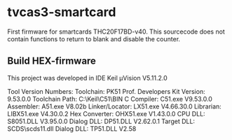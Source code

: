 # tvcas3-smartcard
First firmware for smartcards THC20F17BD-v40. This sourcecode does not contain functions to return to blank and disable the counter.

## Build HEX-firmware
This project was developed in IDE Keil µVision V5.11.2.0

Tool Version Numbers:
Toolchain:        PK51 Prof. Developers Kit  Version: 9.53.0.0
Toolchain Path:    C:\Keil\C51\BIN
C Compiler:         C51.exe    V9.53.0.0
Assembler:          A51.exe    V8.02b
Linker/Locator:     LX51.exe    V4.66.30.0
Librarian:          LIBX51.exe    V4.30.0.2
Hex Converter:      OHX51.exe    V1.43.0.0
CPU DLL:            S8051.DLL      V3.95.0.0
Dialog DLL:         DP51.DLL      V2.62.0.1
Target DLL:         SCDS\scds11.dll
Dialog DLL:         TP51.DLL      V2.58